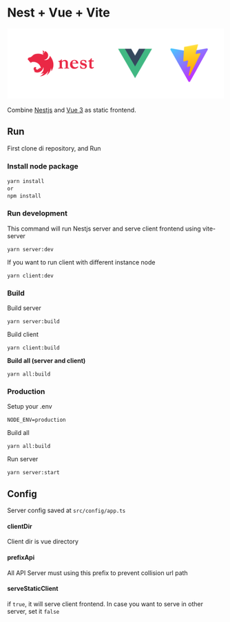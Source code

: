 # Nest + Vue + Vite

![Nest Vue Vite](readme-img/nest-vue-vite.png)

Combine [Nestjs](https://nestjs.com/) and [Vue 3](https://vuejs.org/) as static frontend.

## Run

First clone di repository, and Run

### Install node package

```bash
yarn install 
or
npm install
```

### Run development

This command will run Nestjs server and serve client frontend using vite-server

```
yarn server:dev
```

If you want to run client with different instance node

```
yarn client:dev
```

### Build

Build server
```
yarn server:build
```

Build client
```
yarn client:build
```

**Build all (server and client)**
```
yarn all:build
```

### Production

Setup your .env

```
NODE_ENV=production
```

Build all

```
yarn all:build
```

Run server

```
yarn server:start
```

## Config

Server config saved at `src/config/app.ts`

#### clientDir

Client dir is vue directory

#### prefixApi

All API Server must using this prefix to prevent collision url path

#### serveStaticClient

if `true`, it will serve client frontend. In case you want to serve in other server, set it `false`